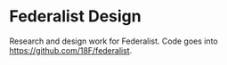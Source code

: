 # Federalist Design
Research and design work for Federalist. Code goes into https://github.com/18F/federalist.
